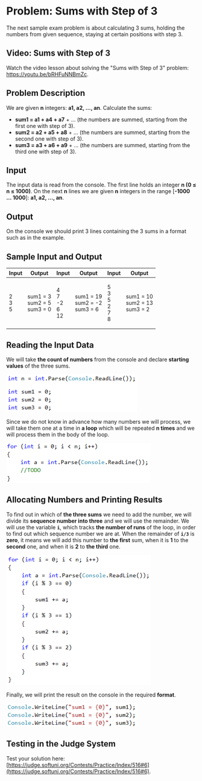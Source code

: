# Problem: Sums with Step of 3

The next sample exam problem is about calculating 3 sums, holding the numbers from given sequence, staying at certain positions with step 3.

## Video: Sums with Step of 3

Watch the video lesson about solving the "Sums with Step of 3" problem: https://youtu.be/bRHFuNNBmZc.

## Problem Description

We are given **n** integers: **a1, a2, …, an**. Calculate the sums:

* **sum1 = a1 + a4 + a7** + … (the numbers are summed, starting from the first one with step of 3).
* **sum2 = a2 + a5 + a8** + … (the numbers are summed, starting from the second one with step of 3).
* **sum3 = a3 + a6 + a9** + … (the numbers are summed, starting from the third one with step of 3).

## Input

The input data is read from the console. The first line holds an integer **n (0 ≤ n ≤ 1000)**. On the next **n** lines we are given **n** integers in the range \[**-1000 … 1000**]: **a1, a2, …, an**.

## Output

On the console we should print 3 lines containing the 3 sums in a format such as in the example.

## Sample Input and Output

| Input                  | Output                                  | Input                          | Output                                    | Input                             | Output                                    |
| ---------------------- | --------------------------------------- | ------------------------------ | ----------------------------------------- | --------------------------------- | ----------------------------------------- |
| <p>2<br>3<br>5<br></p> | <p>sum1 = 3<br>sum2 = 5<br>sum3 = 0</p> | <p>4<br>7<br>-2<br>6<br>12</p> | <p>sum1 = 19<br>sum2 = -2<br>sum3 = 6</p> | <p>5<br>3<br>5<br>2<br>7<br>8</p> | <p>sum1 = 10<br>sum2 = 13<br>sum3 = 2</p> |

## Reading the Input Data

We will take **the count of numbers** from the console and declare **starting values** of the three sums.

![](../../../../assets/chapter-8-1-images/07.Sums-Step-3-01.png)

Since we do not know in advance how many numbers we will process, we will take them one at a time in **a loop** which will be repeated **n times** and we will process them in the body of the loop.

![](../../../../assets/chapter-8-1-images/07.Sums-Step-3-02.png)

## Allocating Numbers and Printing Results

To find out in which of **the three sums** we need to add the number, we will divide its **sequence number into three** and we will use the remainder. We will use the variable **`i`**, which tracks **the number of runs** of the loop, in order to find out which sequence number we are at. When the remainder of **`i/3`** is **zero**, it means we will add this number to **the first** sum, when it is **1** to the **second** one, and when it is **2** to **the third** one.

![](../../../../assets/chapter-8-1-images/07.Sums-Step-3-03.png)

Finally, we will print the result on the console in the required **format**.

![](../../../../assets/chapter-8-1-images/07.Sums-Step-3-04.png)

## Testing in the Judge System

Test your solution here: [https://judge.softuni.org/Contests/Practice/Index/516#6](https://judge.softuni.org/Contests/Practice/Index/516#6).
